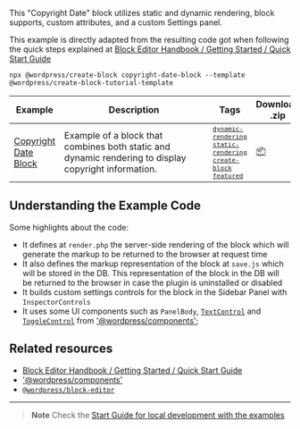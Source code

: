 This "Copyright Date" block utilizes static and dynamic rendering, block supports, custom attributes, and a custom Settings panel.

This example is directly adapted from the resulting code got when following the quick steps explained at [Block Editor Handbook / Getting Started / Quick Start Guide](https://developer.wordpress.org/block-editor/getting-started/quick-start-guide/)

```
npx @wordpress/create-block copyright-date-block --template @wordpress/create-block-tutorial-template
```

<!-- Please, do not remove these @TABLE EXAMPLES BEGIN and @TABLE EXAMPLES END comments or modify the table inside. This table is automatically generated from the data at _data/examples.json and _data/tags.json -->
<!-- @TABLE EXAMPLES BEGIN -->
| Example | <span style="display: inline-block; width:250px">Description</span> | Tags |Download .zip | Live Demo |
| -------------------------------------------------------------------------------------------------- | ------------------------------------------------------------------------------------------------------------------------ | --------------------------------------------------------------------------------------------------------------------------------------- | ------------------------------------------------------------------------------------------------------------------------------------------------------------------------------------------------------------------------------------------------------------- | ----------------------------------------------------------------------------------------------------------------------------------------------------------------------------------------------------------------------------------------------------------------------------------------------------------------- |
| [Copyright Date Block](https://github.com/juanma-wp/block-development-examples/tree/trunk/plugins/copyright-date-block-09aac3) | Example of a block that combines both static and dynamic rendering to display copyright information. | <small><code><a href="https://juanma-wp.github.io/block-development-examples/?tags=dynamic-rendering">dynamic-rendering</a></code></small> <small><code><a href="https://juanma-wp.github.io/block-development-examples/?tags=static-rendering">static-rendering</a></code></small> <small><code><a href="https://juanma-wp.github.io/block-development-examples/?tags=create-block">create-block</a></code></small> <small><code><a href="https://juanma-wp.github.io/block-development-examples/?tags=featured">featured</a></code></small> | [📦](https://github.com/juanma-wp/block-development-examples/releases/download/latest/copyright-date-block-09aac3.zip "Install the plugin on any WordPress site using this zip and activate it to see the example in action") | [![](https://raw.githubusercontent.com/juanma-wp/block-development-examples/trunk/_assets/icon-wp.svg)](https://playground.wordpress.net/?blueprint-url=https://raw.githubusercontent.com/juanma-wp/block-development-examples/trunk/plugins/copyright-date-block-09aac3/_playground/blueprint.json "Click here to access a live demo of this example" ) |
<!-- @TABLE EXAMPLES END -->

## Understanding the Example Code

Some highlights about the code:

-   It defines at `render.php` the server-side rendering of the block which will generate the markup to be returned to the browser at request time
-   It also defines the markup representation of the block at `save.js` which will be stored in the DB. This representation of the block in the DB will be returned to the browser in case the plugin is uninstalled or disabled
-   It builds custom settings controls for the block in the Sidebar Panel with `InspectorControls`
-   It uses some UI components such as `PanelBody`, [`TextControl`](https://wordpress.github.io/gutenberg/?path=/docs/components-textcontrol--docs) and [`ToggleControl`](https://wordpress.github.io/gutenberg/?path=/docs/components-togglecontrol--docs) from ['@wordpress/components'](https://developer.wordpress.org/block-editor/reference-guides/packages/packages-components/);

## Related resources

-   [Block Editor Handbook / Getting Started / Quick Start Guide](https://developer.wordpress.org/block-editor/getting-started/quick-start-guide/)
-   ['@wordpress/components'](https://developer.wordpress.org/block-editor/reference-guides/packages/packages-components/)
-   [`@wordpress/block-editor`](https://developer.wordpress.org/block-editor/reference-guides/packages/packages-block-editor/)

---

> **Note**
> Check the [Start Guide for local development with the examples](https://github.com/juanma-wp/block-development-examples/wiki/Examples#start-guide-for-local-development-with-the-examples)
